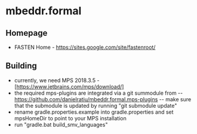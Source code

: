 # mbeddr.formal

## Homepage
- FASTEN Home - https://sites.google.com/site/fastenroot/

## Building

- currently, we need MPS 2018.3.5 - [https://www.jetbrains.com/mps/download/]
- the required mps-plugins are integrated via a git summodule from
-- https://github.com/danielratiu/mbeddr.formal.mps-plugins
-- make sure that the submodule is updated by running "git submodule update"
- rename gradle.properties.example into gradle.properties and set mpsHomeDir to point to your MPS installation
- run "gradle.bat build_smv_languages"